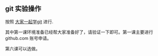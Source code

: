 ## git 实验操作

按照 [大家一起学git](https://github.com/bg6cq/learngit)  进行.

其中第一课环境准备已经帮大家准备好了，请验证一下即可。第一课主要进行github.com 账号申请。

第六课可以选做。



